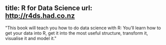 title: R for Data Science
url: http://r4ds.had.co.nz
---
"This book will teach you how to do data science with R: You’ll learn how to get your data into R, get it into the most useful structure, transform it, visualise it and model it."
